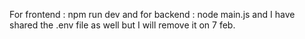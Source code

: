 For frontend : npm run dev
and for backend : node main.js
and I have shared the .env file as well but I will remove it on 7 feb.
